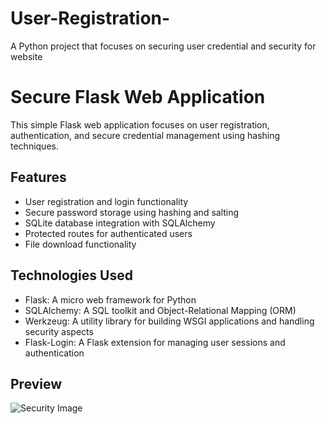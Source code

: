 # User-Registration-
A Python project that focuses on securing user credential and security for website

# Secure Flask Web Application

This simple Flask web application focuses on user registration, authentication, and secure credential management using hashing techniques.

## Features

- User registration and login functionality
- Secure password storage using hashing and salting
- SQLite database integration with SQLAlchemy
- Protected routes for authenticated users
- File download functionality

## Technologies Used

- Flask: A micro web framework for Python
- SQLAlchemy: A SQL toolkit and Object-Relational Mapping (ORM)
- Werkzeug: A utility library for building WSGI applications and handling security aspects
- Flask-Login: A Flask extension for managing user sessions and authentication

## Preview

![Security Image](https://www.google.com/url?sa=i&url=https%3A%2F%2Fmedium.com%2F%40grow4gaurav%2Fmobile-apps-secure-coding-practices-9f52119f8704&psig=AOvVaw1Dm6sBFdgSGvJS3Evv8k79&ust=1704018838831000&source=images&cd=vfe&opi=89978449&ved=0CBIQjRxqFwoTCOiVgID7toMDFQAAAAAdAAAAABAD)
